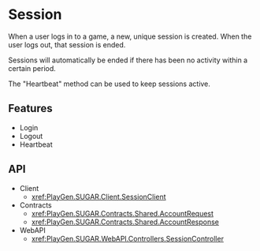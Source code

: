 # Session
When a user logs in to a game, a new, unique session is created.
When the user logs out, that session is ended.

Sessions will automatically be ended if there has been no activity within a certain period.

The "Heartbeat" method can be used to keep sessions active.

## Features
* Login
* Logout
* Heartbeat

## API
* Client
	* <xref:PlayGen.SUGAR.Client.SessionClient>
* Contracts
	* <xref:PlayGen.SUGAR.Contracts.Shared.AccountRequest>
	* <xref:PlayGen.SUGAR.Contracts.Shared.AccountResponse>
* WebAPI
	* <xref:PlayGen.SUGAR.WebAPI.Controllers.SessionController>